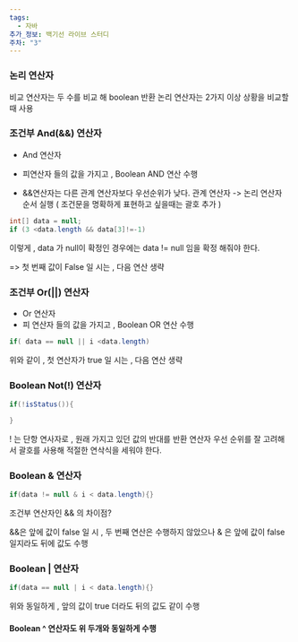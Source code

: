 ```yaml
---
tags:
  - 자바
추가_정보: 백기선 라이브 스터디
주차: "3"
---
```

### 논리 연산자

비교 연산자는 두 수를 비교 해 boolean 반환
논리 연산자는 2가지 이상 상황을 비교할 때 사용

### 조건부 And(&&) 연산자

- And 연산자
- 피연산자 들의 값을 가지고 , Boolean AND 연산 수행

- &&연산자는 다른 관계 연산자보다 우선순위가 낮다.
관계 연산자 -> 논리 연산자 순서 실행
( 조건문을 명확하게 표현하고 싶을때는 괄호 추가 )

```java
int[] data = null;
if (3 <data.length && data[3]!=-1)
```

이렇게 , data 가 null이 확정인 경우에는
data != null 임을 확정 해줘야 한다.

=> 첫 번째 값이 False 일 시는 , 다음 연산 생략
### 조건부 Or(||) 연산자

- Or 연산자
- 피 연산자 들의 값을 가지고 , Boolean OR 연산 수행

```java
if( data == null || i <data.length)
```

위와 같이 , 첫 연산자가 true 일 시는 , 다음 연산 생략

### Boolean Not(!) 연산자

```java
if(!isStatus()){

}
```

! 는 단항 연사자로 , 원래 가지고 있던 값의 반대를 반환
연산자 우선 순위를 잘 고려해서 괄호를 사용해 적절한 연삭식을 세워야 한다.

### Boolean & 연산자

```java
if(data != null & i < data.length){}
```

조건부 연산자인 && 의 차이점?

&&은 앞에 값이 false 일 시 , 두 번째 연산은 수행하지 않았으나
& 은 앞에 값이 false 일지라도 뒤에 값도 수행

### Boolean | 연산자
```java
if(data == null | i < data.length){}
```

위와 동일하게 , 앞의 값이 true 더라도 뒤의 값도 같이 수행

#### Boolean ^ 연산자도 위 두개와 동일하게 수행
